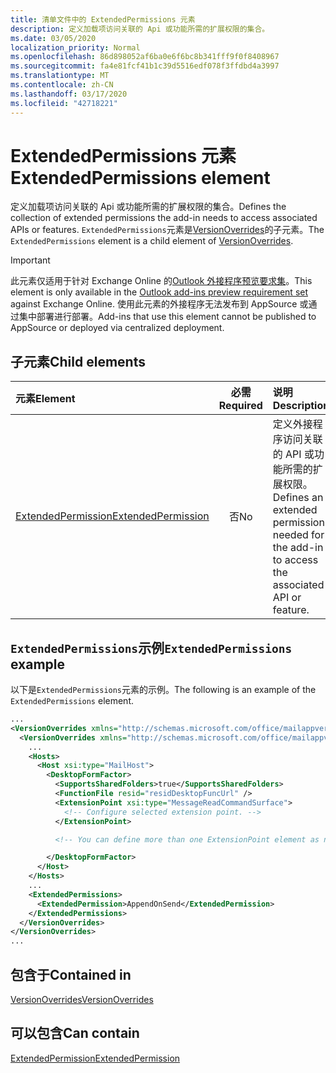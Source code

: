 ```yaml
---
title: 清单文件中的 ExtendedPermissions 元素
description: 定义加载项访问关联的 Api 或功能所需的扩展权限的集合。
ms.date: 03/05/2020
localization_priority: Normal
ms.openlocfilehash: 86d898052af6ba0e6f6bc8b341fff9f0f8408967
ms.sourcegitcommit: fa4e81fcf41b1c39d5516edf078f3ffdbd4a3997
ms.translationtype: MT
ms.contentlocale: zh-CN
ms.lasthandoff: 03/17/2020
ms.locfileid: "42718221"
---
```

# <a name="extendedpermissions-element"></a><span data-ttu-id="36d55-103">ExtendedPermissions 元素</span><span class="sxs-lookup"><span data-stu-id="36d55-103">ExtendedPermissions element</span></span>

<span data-ttu-id="36d55-104">定义加载项访问关联的 Api 或功能所需的扩展权限的集合。</span><span class="sxs-lookup"><span data-stu-id="36d55-104">Defines the collection of extended permissions the add-in needs to access associated APIs or features.</span></span> <span data-ttu-id="36d55-105">`ExtendedPermissions`元素是[VersionOverrides](versionoverrides.md)的子元素。</span><span class="sxs-lookup"><span data-stu-id="36d55-105">The `ExtendedPermissions` element is a child element of [VersionOverrides](versionoverrides.md).</span></span>

> [!IMPORTANT]
> <span data-ttu-id="36d55-106">此元素仅适用于针对 Exchange Online 的[Outlook 外接程序预览要求集](../objectmodel/preview-requirement-set/outlook-requirement-set-preview.md)。</span><span class="sxs-lookup"><span data-stu-id="36d55-106">This element is only available in the [Outlook add-ins preview requirement set](../objectmodel/preview-requirement-set/outlook-requirement-set-preview.md) against Exchange Online.</span></span> <span data-ttu-id="36d55-107">使用此元素的外接程序无法发布到 AppSource 或通过集中部署进行部署。</span><span class="sxs-lookup"><span data-stu-id="36d55-107">Add-ins that use this element cannot be published to AppSource or deployed via centralized deployment.</span></span>

## <a name="child-elements"></a><span data-ttu-id="36d55-108">子元素</span><span class="sxs-lookup"><span data-stu-id="36d55-108">Child elements</span></span>

|  <span data-ttu-id="36d55-109">元素</span><span class="sxs-lookup"><span data-stu-id="36d55-109">Element</span></span> |  <span data-ttu-id="36d55-110">必需</span><span class="sxs-lookup"><span data-stu-id="36d55-110">Required</span></span>  |  <span data-ttu-id="36d55-111">说明</span><span class="sxs-lookup"><span data-stu-id="36d55-111">Description</span></span>  |
|:-----|:-----:|:-----|
|  [<span data-ttu-id="36d55-112">ExtendedPermission</span><span class="sxs-lookup"><span data-stu-id="36d55-112">ExtendedPermission</span></span>](extendedpermission.md)    |  <span data-ttu-id="36d55-113">否</span><span class="sxs-lookup"><span data-stu-id="36d55-113">No</span></span>   | <span data-ttu-id="36d55-114">定义外接程序访问关联的 API 或功能所需的扩展权限。</span><span class="sxs-lookup"><span data-stu-id="36d55-114">Defines an extended permission needed for the add-in to access the associated API or feature.</span></span> |

## <a name="extendedpermissions-example"></a><span data-ttu-id="36d55-115">`ExtendedPermissions`示例</span><span class="sxs-lookup"><span data-stu-id="36d55-115">`ExtendedPermissions` example</span></span>

<span data-ttu-id="36d55-116">以下是`ExtendedPermissions`元素的示例。</span><span class="sxs-lookup"><span data-stu-id="36d55-116">The following is an example of the `ExtendedPermissions` element.</span></span>

```XML
...
<VersionOverrides xmlns="http://schemas.microsoft.com/office/mailappversionoverrides" xsi:type="VersionOverridesV1_0">
  <VersionOverrides xmlns="http://schemas.microsoft.com/office/mailappversionoverrides/1.1" xsi:type="VersionOverridesV1_1">
    ...
    <Hosts>
      <Host xsi:type="MailHost">
        <DesktopFormFactor>
          <SupportsSharedFolders>true</SupportsSharedFolders>
          <FunctionFile resid="residDesktopFuncUrl" />
          <ExtensionPoint xsi:type="MessageReadCommandSurface">
            <!-- Configure selected extension point. -->
          </ExtensionPoint>

          <!-- You can define more than one ExtensionPoint element as needed. -->

        </DesktopFormFactor>
      </Host>
    </Hosts>
    ...
    <ExtendedPermissions>
      <ExtendedPermission>AppendOnSend</ExtendedPermission>
    </ExtendedPermissions>
  </VersionOverrides>
</VersionOverrides>
...
```

## <a name="contained-in"></a><span data-ttu-id="36d55-117">包含于</span><span class="sxs-lookup"><span data-stu-id="36d55-117">Contained in</span></span>

[<span data-ttu-id="36d55-118">VersionOverrides</span><span class="sxs-lookup"><span data-stu-id="36d55-118">VersionOverrides</span></span>](versionoverrides.md)

## <a name="can-contain"></a><span data-ttu-id="36d55-119">可以包含</span><span class="sxs-lookup"><span data-stu-id="36d55-119">Can contain</span></span>

[<span data-ttu-id="36d55-120">ExtendedPermission</span><span class="sxs-lookup"><span data-stu-id="36d55-120">ExtendedPermission</span></span>](extendedpermission.md)
